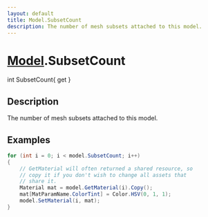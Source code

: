 ```yaml
---
layout: default
title: Model.SubsetCount
description: The number of mesh subsets attached to this model.
---
```

# [Model]({{site.url}}/Pages/StereoKit/Model.html).SubsetCount

<div class='signature' markdown='1'>
int SubsetCount{ get }
</div>

## Description
The number of mesh subsets attached to this model.


## Examples

```csharp
for (int i = 0; i < model.SubsetCount; i++)
{
	// GetMaterial will often returned a shared resource, so 
	// copy it if you don't wish to change all assets that 
	// share it.
	Material mat = model.GetMaterial(i).Copy();
	mat[MatParamName.ColorTint] = Color.HSV(0, 1, 1);
	model.SetMaterial(i, mat);
}
```

